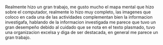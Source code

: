 Realmente hizo un gran trabajo, me gusto mucho el mapa mental que hizo sobre el computador, realmente lo hizo muy completo, las imagenes que coloco en cada una de las actividades complementan bien la informacion investigafa, hablando de la informacion investigada me parece que tuvo un gran desempeño debido al cuidado que se nota en el texto plasmado, tuvo una organizacion excelsa y diga de ser destacada, en general me parece un gran trabajo. 